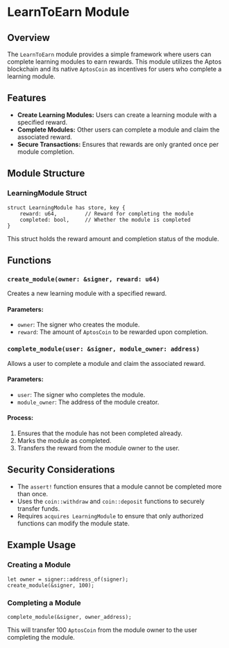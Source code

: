 # LearnToEarn Module

## Overview
The `LearnToEarn` module provides a simple framework where users can complete learning modules to earn rewards. This module utilizes the Aptos blockchain and its native `AptosCoin` as incentives for users who complete a learning module.

## Features
- **Create Learning Modules:** Users can create a learning module with a specified reward.
- **Complete Modules:** Other users can complete a module and claim the associated reward.
- **Secure Transactions:** Ensures that rewards are only granted once per module completion.

## Module Structure

### LearningModule Struct
```move
struct LearningModule has store, key {
    reward: u64,         // Reward for completing the module
    completed: bool,     // Whether the module is completed
}
```
This struct holds the reward amount and completion status of the module.

## Functions

### `create_module(owner: &signer, reward: u64)`
Creates a new learning module with a specified reward.

#### Parameters:
- `owner`: The signer who creates the module.
- `reward`: The amount of `AptosCoin` to be rewarded upon completion.

### `complete_module(user: &signer, module_owner: address)`
Allows a user to complete a module and claim the associated reward.

#### Parameters:
- `user`: The signer who completes the module.
- `module_owner`: The address of the module creator.

#### Process:
1. Ensures that the module has not been completed already.
2. Marks the module as completed.
3. Transfers the reward from the module owner to the user.

## Security Considerations
- The `assert!` function ensures that a module cannot be completed more than once.
- Uses the `coin::withdraw` and `coin::deposit` functions to securely transfer funds.
- Requires `acquires LearningModule` to ensure that only authorized functions can modify the module state.

## Example Usage

### Creating a Module
```move
let owner = signer::address_of(signer);
create_module(&signer, 100);
```

### Completing a Module
```move
complete_module(&signer, owner_address);
```

This will transfer 100 `AptosCoin` from the module owner to the user completing the module.
